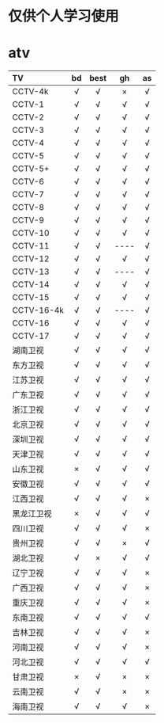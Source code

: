 # 仅供个人学习使用
# atv  

| TV | bd | best | gh | as |
| :----  |  :---:  |  :---:  |  :---:  |  :---:  |
| CCTV-4k  |  √  |  √  |  ×  |  √  |
| CCTV-1  |  √  |  √  |  √  |  √   |
| CCTV-2  |  √  |  √  |  √  |  √   |
| CCTV-3  |  √  |  √  |  √  |  √   |
| CCTV-4  |  √  |  √  |  √  |  √   |
| CCTV-5  |  √  |  √  |  √  |  √   |
| CCTV-5+  |  √  |  √  |  √  |  √   |
| CCTV-6  |  √  |  √  |  √  |  √   |
| CCTV-7  |  √  |  √  |  √  |  √   |
| CCTV-8  |  √  |  √  |  √  |  √   |
| CCTV-9  |  √  |  √  |  √  |  √   |
| CCTV-10  |  √  |  √  |  √  |  √   |
| CCTV-11  |  √  |  √  |  ----  |  √   |
| CCTV-12  |  √  |  √  |  √  |  √   |
| CCTV-13  |  √  |  √  |  ----  |  √   |
| CCTV-14  |  √  |  √  |  √  |  √   |
| CCTV-15  |  √  |  √  |  √  |  √   |
| CCTV-16-4k  |  √  |  √  |  ----  |  √   |
| CCTV-16  |  √  |  √  |  √  |  √   |
| CCTV-17  |  √  |  √  |  √  |  √   |
| 湖南卫视  |  √  |  √  |  √  |  √   |
| 东方卫视  |  √  |  √  |  √  |  √   |
| 江苏卫视  |  √  |  √  |  √  |  √   |
| 广东卫视  |  √  |  √  |  √  |  √   |
| 浙江卫视  |  √  |  √  |  √  |  √   |
| 北京卫视  |  √  |  √  |  √  |  √   |
| 深圳卫视  |  √  |  √  |  √  |  √   |
| 天津卫视  |  √  |  √  |  √  |  √  |
| 山东卫视  |  ×  |  √  |  √  |  √  |
| 安徽卫视  |  √  |  √  |  √  |  √  |
| 江西卫视  |  √  |  √  |  √  |  ×  |
| 黑龙江卫视  |  ×  |  √  |  √  |  √  |
| 四川卫视  |  √  |  √  |  √  |  ×  |
| 贵州卫视  |  √  |  √  |  ×  |  √  |
| 湖北卫视  |  √  |  ×  |  √  |  √  |
| 辽宁卫视  |  √  |  √  |  √  |  ×  |
| 广西卫视  |  √  |  √  |  √  |  ×  |
| 重庆卫视  |  √  |  √  |  √  |  ×  |
| 东南卫视  |  √  |  √  |  √  |  √  |
| 吉林卫视  |  √  |  √  |  √  |  ×  |
| 河南卫视  |  √  |  √  |  √  |  ×  |
| 河北卫视  |  √  |  √  |  √  |  √  |
| 甘肃卫视  |  ×  |  √  |  ×  |  ×  |
| 云南卫视  |  √  |  √  |  ×  |  ×  |
| 海南卫视  |  √  |  √  |  √  |  ×  |

